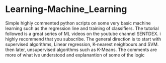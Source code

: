 # Learning-Machine_Learning
Simple highly commented python scripts on some very basic machine learning such as the regression line and training of classifiers. The tutorial followed is a great series of ML videos on the youtube channel SENTDEX. i highly recommend that you subscribe.
The general direction is to start with supervised algorithms, Linear regression, K-nearest neighbours and SVM. then later, unsupervised algorithms such as K-Means.
The comments are more of what ive understood and explanantion of some of the logic
